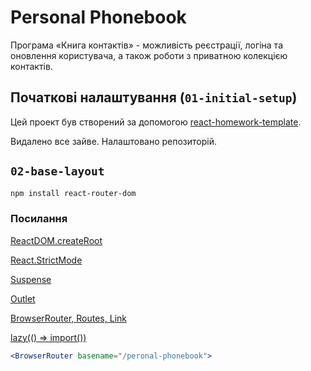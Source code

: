 # Personal Phonebook

Програма «Книга контактів» - можливість реєстрації, логіна та оновлення
користувача, а також роботи з приватною колекцією контактів.

## Початкові налаштування (`01-initial-setup`)

Цей проект був створений за допомогою
[react-homework-template](https://github.com/statsenkoin/react-homework-template).

Видалено все зайве. Налаштовано репозиторій.

## `02-base-layout`

```bash
npm install react-router-dom
```

### Посилання

[ReactDOM.createRoot](https://ru.reactjs.org/docs/rendering-elements.html)

[React.StrictMode](https://ru.reactjs.org/docs/strict-mode.html)

[Suspense](https://react.dev/reference/react/Suspense)

[Outlet](https://reactrouter.com/en/main/components/outlet)

[BrowserRouter, Routes, Link](https://www.w3schools.com/react/react_router.asp)

[lazy(() => import())](https://uk.reactjs.org/docs/code-splitting.html#reactlazy)

```jsx
<BrowserRouter basename="/peronal-phonebook">
```
